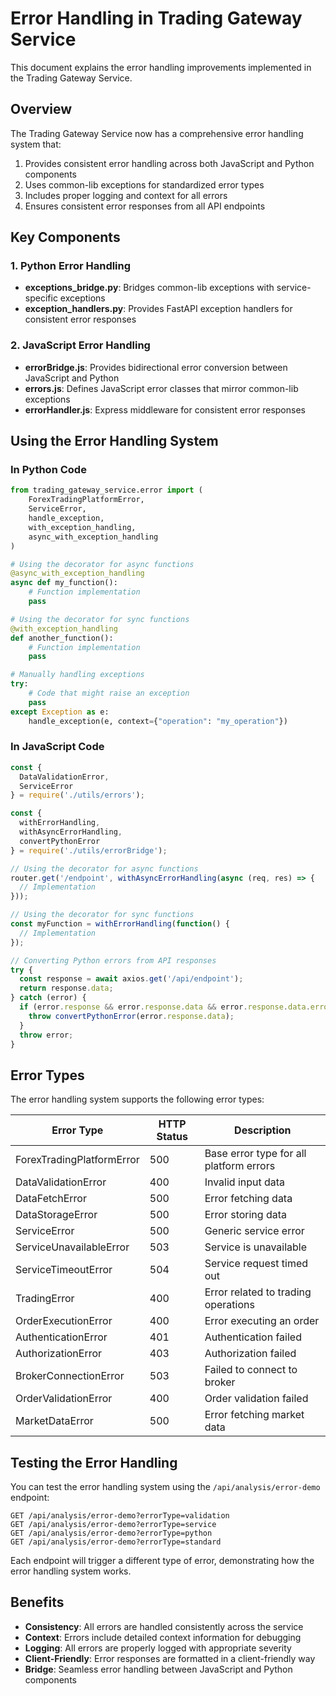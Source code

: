 # Error Handling in Trading Gateway Service

This document explains the error handling improvements implemented in the Trading Gateway Service.

## Overview

The Trading Gateway Service now has a comprehensive error handling system that:

1. Provides consistent error handling across both JavaScript and Python components
2. Uses common-lib exceptions for standardized error types
3. Includes proper logging and context for all errors
4. Ensures consistent error responses from all API endpoints

## Key Components

### 1. Python Error Handling

- **exceptions_bridge.py**: Bridges common-lib exceptions with service-specific exceptions
- **exception_handlers.py**: Provides FastAPI exception handlers for consistent error responses

### 2. JavaScript Error Handling

- **errorBridge.js**: Provides bidirectional error conversion between JavaScript and Python
- **errors.js**: Defines JavaScript error classes that mirror common-lib exceptions
- **errorHandler.js**: Express middleware for consistent error responses

## Using the Error Handling System

### In Python Code

```python
from trading_gateway_service.error import (
    ForexTradingPlatformError,
    ServiceError,
    handle_exception,
    with_exception_handling,
    async_with_exception_handling
)

# Using the decorator for async functions
@async_with_exception_handling
async def my_function():
    # Function implementation
    pass

# Using the decorator for sync functions
@with_exception_handling
def another_function():
    # Function implementation
    pass

# Manually handling exceptions
try:
    # Code that might raise an exception
    pass
except Exception as e:
    handle_exception(e, context={"operation": "my_operation"})
```

### In JavaScript Code

```javascript
const { 
  DataValidationError, 
  ServiceError 
} = require('./utils/errors');

const { 
  withErrorHandling, 
  withAsyncErrorHandling,
  convertPythonError
} = require('./utils/errorBridge');

// Using the decorator for async functions
router.get('/endpoint', withAsyncErrorHandling(async (req, res) => {
  // Implementation
}));

// Using the decorator for sync functions
const myFunction = withErrorHandling(function() {
  // Implementation
});

// Converting Python errors from API responses
try {
  const response = await axios.get('/api/endpoint');
  return response.data;
} catch (error) {
  if (error.response && error.response.data && error.response.data.error_type) {
    throw convertPythonError(error.response.data);
  }
  throw error;
}
```

## Error Types

The error handling system supports the following error types:

| Error Type | HTTP Status | Description |
|------------|-------------|-------------|
| ForexTradingPlatformError | 500 | Base error type for all platform errors |
| DataValidationError | 400 | Invalid input data |
| DataFetchError | 500 | Error fetching data |
| DataStorageError | 500 | Error storing data |
| ServiceError | 500 | Generic service error |
| ServiceUnavailableError | 503 | Service is unavailable |
| ServiceTimeoutError | 504 | Service request timed out |
| TradingError | 400 | Error related to trading operations |
| OrderExecutionError | 400 | Error executing an order |
| AuthenticationError | 401 | Authentication failed |
| AuthorizationError | 403 | Authorization failed |
| BrokerConnectionError | 503 | Failed to connect to broker |
| OrderValidationError | 400 | Order validation failed |
| MarketDataError | 500 | Error fetching market data |

## Testing the Error Handling

You can test the error handling system using the `/api/analysis/error-demo` endpoint:

```
GET /api/analysis/error-demo?errorType=validation
GET /api/analysis/error-demo?errorType=service
GET /api/analysis/error-demo?errorType=python
GET /api/analysis/error-demo?errorType=standard
```

Each endpoint will trigger a different type of error, demonstrating how the error handling system works.

## Benefits

- **Consistency**: All errors are handled consistently across the service
- **Context**: Errors include detailed context information for debugging
- **Logging**: All errors are properly logged with appropriate severity
- **Client-Friendly**: Error responses are formatted in a client-friendly way
- **Bridge**: Seamless error handling between JavaScript and Python components
